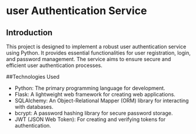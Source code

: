 # user Authentication Service

## Introduction
This project is designed to implement a robust user authentication service using Python. It provides essential functionalities for user registration, login, and password management. The service aims to ensure secure and efficient user authentication processes.

##Technologies Used
- Python: The primary programming language for development.
- Flask: A lightweight web framework for creating web applications.
- SQLAlchemy: An Object-Relational Mapper (ORM) library for interacting with databases.
- bcrypt: A password hashing library for secure password storage.
- JWT (JSON Web Token): For creating and verifying tokens for authentication.
